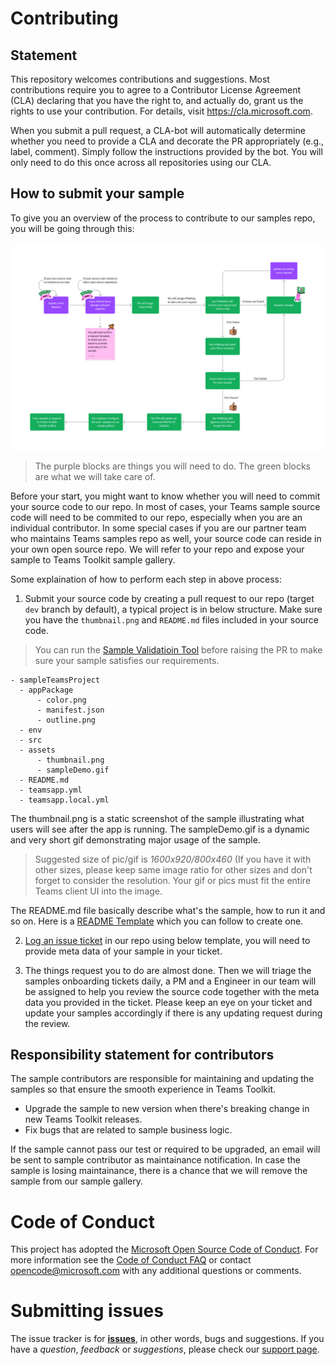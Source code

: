 # Contributing

## Statement
This repository welcomes contributions and suggestions. Most contributions require you to
agree to a Contributor License Agreement (CLA) declaring that you have the right to,
and actually do, grant us the rights to use your contribution. For details, visit
https://cla.microsoft.com.

When you submit a pull request, a CLA-bot will automatically determine whether you need
to provide a CLA and decorate the PR appropriately (e.g., label, comment). Simply follow the
instructions provided by the bot. You will only need to do this once across all repositories using our CLA.

## How to submit your sample
To give you an overview of the process to contribute to our samples repo, you will be going through this:

![Sample Onboarding Process](./assets/Contributing_process.png)

> The purple blocks are things you will need to do.
> The green blocks are what we will take care of.

Before your start, you might want to know whether you will need to commit your source code to our repo. In most of cases, your Teams sample source code will need to be commited to our repo, especially when you are an individual contributor. In some special cases if you are our partner team who maintains Teams samples repo as well, your source code can reside in your own open source repo. We will refer to your repo and expose your sample to Teams Toolkit sample gallery.

Some explaination of how to perform each step in above process:
1. Submit your source code by creating a pull request to our repo (target `dev` branch by default), a typical project is in below structure. Make sure you have the `thumbnail.png` and `README.md` files included in your source code. 

> You can run the [Sample Validatioin Tool](https://github.com/OfficeDev/TeamsFx-Samples/tree/dev/validation-tool) before raising the PR to make sure your sample satisfies our requirements.

```
- sampleTeamsProject
  - appPackage 
      - color.png
      - manifest.json
      - outline.png 
  - env 
  - src 
  - assets
      - thumbnail.png
      - sampleDemo.gif
  - README.md
  - teamsapp.yml 
  - teamsapp.local.yml
```
The thumbnail.png is a static screenshot of the sample illustrating what users will see after the app is running. The sampleDemo.gif is a dynamic and very short gif demonstrating major usage of the sample.
> Suggested size of pic/gif is *1600x920/800x460* (If you have it with other sizes, please keep same image ratio for other sizes and don't forget to consider the resolution. Your gif or pics must fit the entire Teams client UI into the image.

The README.md file basically describe what's the sample, how to run it and so on. Here is a [README Template](./README_template.md) which you can follow to create one.

2. [Log an issue ticket](https://github.com/OfficeDev/TeamsFx-Samples/issues/new?assignees=summzhan&labels=&projects=&template=new-sample-onboard-request.md&title=%5BSample+Onboard+Request%5D+Your+sample+name) in our repo using below template, you will need to provide meta data of your sample in your ticket.

3. The things request you to do are almost done. Then we will triage the samples onboarding tickets daily, a PM and a Engineer in our team will be assigned to help you review the source code together with the meta data you provided in the ticket. Please keep an eye on your ticket and update your samples accordingly if there is any updating request during the review.

## Responsibility statement for contributors

 The sample contributors are responsible for maintaining and updating the samples so that ensure the smooth experience in Teams Toolkit. 

- Upgrade the sample to new version when there's breaking change in new Teams Toolkit releases.
- Fix bugs that are related to sample business logic.

If the sample cannot pass our test or required to be upgraded, an email will be sent to sample contributor as maintainance notification. In case the sample is losing maintainance, there is a chance that we will remove the sample from our sample gallery.
   
# Code of Conduct

This project has adopted the [Microsoft Open Source Code of Conduct](https://opensource.microsoft.com/codeofconduct/).
For more information see the [Code of Conduct FAQ](https://opensource.microsoft.com/codeofconduct/faq/)
or contact [opencode@microsoft.com](mailto:opencode@microsoft.com) with any additional questions or comments.

# Submitting issues

The issue tracker is for **[issues](https://github.com/OfficeDev/TeamsFx-Samples/issues)**, in other words, bugs and suggestions.
If you have a *question*, *feedback* or *suggestions*, please check our [support page](https://docs.microsoft.com/microsoftteams/platform/feedback).
